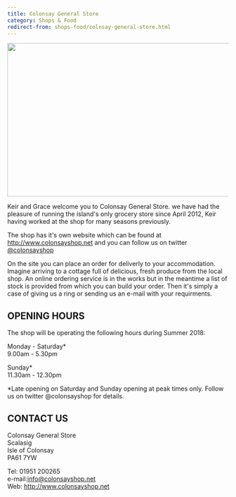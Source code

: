 ```yaml
---
title: Colonsay General Store
category: Shops & Food
redirect-from: shops-food/colnsay-general-store.html
---
```


<img class="media-element file-default img-responsive" data-delta="1" typeof="foaf:Image" src="{{ site.baseurl }}/images/ShopLogo.png" width="960" height="349" alt="" />

Keir and Grace welcome you to Colonsay General Store. we have had the pleasure of running the island's only grocery store since April 2012, Keir having worked at the shop for many seasons previously.

The shop has it's own website which can be found at <http://www.colonsayshop.net> and you can follow us on twitter [@colonsayshop](https://twitter.com/colonsayshop)

On the site you can place an order for deliverly to your accommodation. Imagine arriving to a cottage full of delicious, fresh produce from the local shop. An online ordering service is in the works but in the meantime a list of stock is provided from which you can build your order. Then it's simply a case of giving us a ring or sending us an e-mail with your requirments.

## OPENING HOURS

The shop will be operating the following hours during Summer 2018:

Monday - Saturday*<br />9.00am - 5.30pm

Sunday*<br />11.30am - 12.30pm

*Late opening on Saturday and Sunday opening at peak times only. Follow us on twitter @colonsayshop for details.

## CONTACT US

Colonsay General Store<br />Scalasig<br />Isle of Colonsay<br />PA61 7YW

Tel: 01951 200265<br />e-mail:<info@colonsayshop.net><br />Web: <http://www.colonsayshop.net>